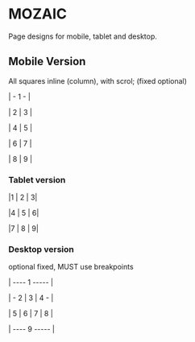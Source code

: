 # MOZAIC

Page designs for mobile, tablet and desktop.

## Mobile Version

All squares inline (column), with scrol; (fixed optional)

| - 1 - |

| 2 | 3 |

| 4 | 5 |

| 6 | 7 |

| 8 | 9 |

### Tablet version

|1 | 2 | 3|

|4 | 5 | 6|

|7 | 8 | 9|

### Desktop version

optional fixed, MUST use breakpoints

| ---- 1 ----- |

| - 2 | 3 | 4 - |

| 5 | 6 | 7 | 8 |

| ---- 9 ----- |
